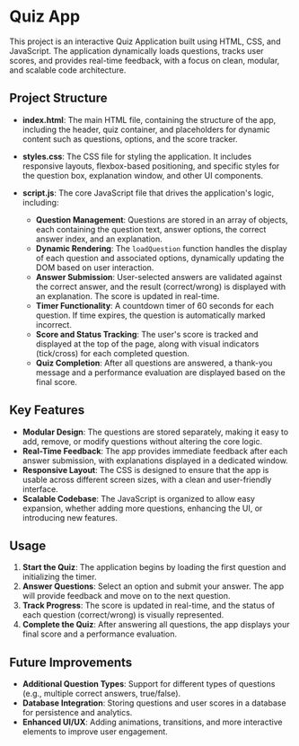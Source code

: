# Quiz App

This project is an interactive Quiz Application built using HTML, CSS, and JavaScript. The application dynamically loads questions, tracks user scores, and provides real-time feedback, with a focus on clean, modular, and scalable code architecture.

## Project Structure

- **index.html**: The main HTML file, containing the structure of the app, including the header, quiz container, and placeholders for dynamic content such as questions, options, and the score tracker.

- **styles.css**: The CSS file for styling the application. It includes responsive layouts, flexbox-based positioning, and specific styles for the question box, explanation window, and other UI components.

- **script.js**: The core JavaScript file that drives the application's logic, including:
  - **Question Management**: Questions are stored in an array of objects, each containing the question text, answer options, the correct answer index, and an explanation.
  - **Dynamic Rendering**: The `loadQuestion` function handles the display of each question and associated options, dynamically updating the DOM based on user interaction.
  - **Answer Submission**: User-selected answers are validated against the correct answer, and the result (correct/wrong) is displayed with an explanation. The score is updated in real-time.
  - **Timer Functionality**: A countdown timer of 60 seconds for each question. If time expires, the question is automatically marked incorrect.
  - **Score and Status Tracking**: The user's score is tracked and displayed at the top of the page, along with visual indicators (tick/cross) for each completed question.
  - **Quiz Completion**: After all questions are answered, a thank-you message and a performance evaluation are displayed based on the final score.

## Key Features

- **Modular Design**: The questions are stored separately, making it easy to add, remove, or modify questions without altering the core logic.
- **Real-Time Feedback**: The app provides immediate feedback after each answer submission, with explanations displayed in a dedicated window.
- **Responsive Layout**: The CSS is designed to ensure that the app is usable across different screen sizes, with a clean and user-friendly interface.
- **Scalable Codebase**: The JavaScript is organized to allow easy expansion, whether adding more questions, enhancing the UI, or introducing new features.

## Usage

1. **Start the Quiz**: The application begins by loading the first question and initializing the timer.
2. **Answer Questions**: Select an option and submit your answer. The app will provide feedback and move on to the next question.
3. **Track Progress**: The score is updated in real-time, and the status of each question (correct/wrong) is visually represented.
4. **Complete the Quiz**: After answering all questions, the app displays your final score and a performance evaluation.

## Future Improvements

- **Additional Question Types**: Support for different types of questions (e.g., multiple correct answers, true/false).
- **Database Integration**: Storing questions and user scores in a database for persistence and analytics.
- **Enhanced UI/UX**: Adding animations, transitions, and more interactive elements to improve user engagement.
